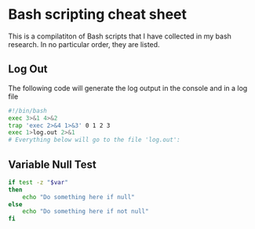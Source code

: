 # Bash scripting cheat sheet
This is a compilatiton of Bash scripts that I have collected in my bash research.
In no particular order, they are listed.

## Log Out 
The following code will generate the log output in the console and in a log file
```bash
#!/bin/bash
exec 3>&1 4>&2
trap 'exec 2>&4 1>&3' 0 1 2 3
exec 1>log.out 2>&1
# Everything below will go to the file 'log.out':
```
## Variable Null Test
```bash
if test -z "$var"
then
    echo "Do something here if null"
else
    echo "Do something here if not null"
fi
```
